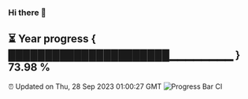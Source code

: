 ### Hi there 👋
⏳ Year progress { ██████████████████████▁▁▁▁▁▁▁▁ } 73.98 %
---
⏰ Updated on Thu, 28 Sep 2023 01:00:27 GMT
![Progress Bar CI](https://github.com/liununu/liununu/workflows/Progress%20Bar%20CI/badge.svg)
